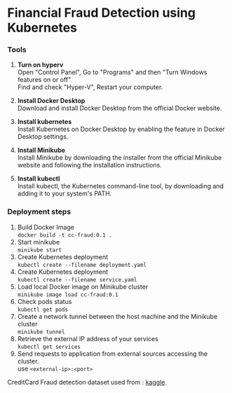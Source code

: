 # Financial Fraud Detection using Kubernetes

### Tools

1. **Turn on hyperv**  
                Open "Control Panel", Go to "Programs" and then "Turn Windows features on or off"  
                Find and check "Hyper-V", Restart your computer.

2. **Install Docker Desktop**  
                Download and install Docker Desktop from the official Docker website.

3. **Install kubernetes**  
                Install Kubernetes on Docker Desktop by enabling the feature in Docker Desktop settings.

4. **Install Minikube**  
                Install Minikube by downloading the installer from the official Minikube website and following the installation instructions.

5. **Install kubectl**   
                Install kubectl, the Kubernetes command-line tool, by downloading and adding it to your system's PATH.



### Deployment steps

1. Build Docker Image  
                  `docker build -t cc-fraud:0.1 .`
2. Start minikube   
                  `minikube start`
3. Create Kubernetes deployment  
                  `kubectl create --filename deployment.yaml`
4. Create Kubernetes deployment  
                  `kubectl create --filename service.yaml`
5. Load local Docker image on Minikube cluster  
                  `minikube image load cc-fraud:0.1`
7. Check pods status  
                  `kubectl get pods`
8. Create a network tunnel between the host machine and the Minikube cluster   
                  `minikube tunnel`
9. Retrieve the external IP address of your services  
                  `kubectl get services`
10. Send requests to application from external sources accessing the cluster.  
                  use `<external-ip>:<port>`

CreditCard Fraud detection dataset used from :  [kaggle](https://www.kaggle.com/mlg-ulb/creditcardfraud).

